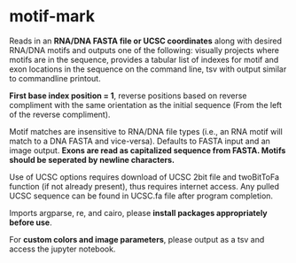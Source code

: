# motif-mark

Reads in an **RNA/DNA FASTA file or UCSC coordinates** along with desired RNA/DNA motifs and outputs one of the following: visually projects where motifs are in the sequence, provides a tabular list of indexes for motif and exon locations in the sequence on the command line, tsv with output similar to commandline printout. 

**First base index position = 1**, reverse positions based on reverse compliment with the same orientation as the initial sequence (From the left of the reverse compliment). 

Motif matches are insensitive to RNA/DNA file types (i.e., an RNA motif will match to a DNA FASTA and vice-versa). Defaults to FASTA input and an image output. 
**Exons are read as capitalized sequence from FASTA. Motifs should be seperated by newline characters.** 

Use of UCSC options requires download of UCSC 2bit file and twoBitToFa function (if not already present), thus requires internet access. Any pulled UCSC sequence can be found in UCSC.fa file after program completion. 

Imports argparse, re, and cairo, please **install packages appropriately before use**.



For **custom colors and image parameters**, please output as a tsv and access the jupyter notebook.
